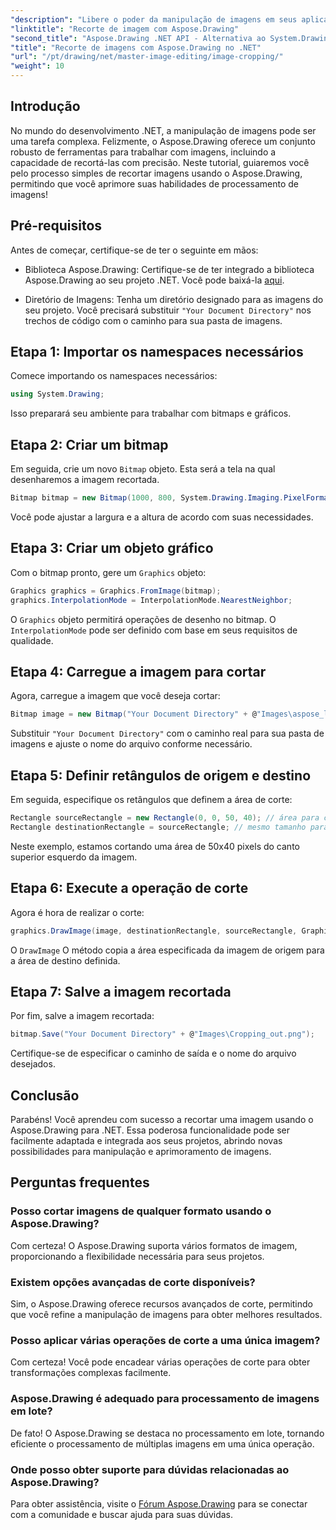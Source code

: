 ```yaml
---
"description": "Libere o poder da manipulação de imagens em seus aplicativos .NET com nosso guia passo a passo para recortar imagens usando o Aspose.Drawing. Este tutorial aborda tudo o que você precisa saber, desde a criação de um bitmap até o salvamento da imagem recortada final."
"linktitle": "Recorte de imagem com Aspose.Drawing"
"second_title": "Aspose.Drawing .NET API - Alternativa ao System.Drawing.Common"
"title": "Recorte de imagens com Aspose.Drawing no .NET"
"url": "/pt/drawing/net/master-image-editing/image-cropping/"
"weight": 10
---
```


## Introdução

No mundo do desenvolvimento .NET, a manipulação de imagens pode ser uma tarefa complexa. Felizmente, o Aspose.Drawing oferece um conjunto robusto de ferramentas para trabalhar com imagens, incluindo a capacidade de recortá-las com precisão. Neste tutorial, guiaremos você pelo processo simples de recortar imagens usando o Aspose.Drawing, permitindo que você aprimore suas habilidades de processamento de imagens!

## Pré-requisitos

Antes de começar, certifique-se de ter o seguinte em mãos:

- Biblioteca Aspose.Drawing: Certifique-se de ter integrado a biblioteca Aspose.Drawing ao seu projeto .NET. Você pode baixá-la [aqui](https://releases.aspose.com/drawing/net/).
  
- Diretório de Imagens: Tenha um diretório designado para as imagens do seu projeto. Você precisará substituir `"Your Document Directory"` nos trechos de código com o caminho para sua pasta de imagens.

## Etapa 1: Importar os namespaces necessários

Comece importando os namespaces necessários:

```csharp
using System.Drawing;
```

Isso preparará seu ambiente para trabalhar com bitmaps e gráficos.

## Etapa 2: Criar um bitmap

Em seguida, crie um novo `Bitmap` objeto. Esta será a tela na qual desenharemos a imagem recortada.

```csharp
Bitmap bitmap = new Bitmap(1000, 800, System.Drawing.Imaging.PixelFormat.Format32bppPArgb);
```

Você pode ajustar a largura e a altura de acordo com suas necessidades.

## Etapa 3: Criar um objeto gráfico

Com o bitmap pronto, gere um `Graphics` objeto:

```csharp
Graphics graphics = Graphics.FromImage(bitmap);
graphics.InterpolationMode = InterpolationMode.NearestNeighbor;
```

O `Graphics` objeto permitirá operações de desenho no bitmap. O `InterpolationMode` pode ser definido com base em seus requisitos de qualidade.

## Etapa 4: Carregue a imagem para cortar

Agora, carregue a imagem que você deseja cortar:

```csharp
Bitmap image = new Bitmap("Your Document Directory" + @"Images\aspose_logo.png");
```

Substituir `"Your Document Directory"` com o caminho real para sua pasta de imagens e ajuste o nome do arquivo conforme necessário.

## Etapa 5: Definir retângulos de origem e destino

Em seguida, especifique os retângulos que definem a área de corte:

```csharp
Rectangle sourceRectangle = new Rectangle(0, 0, 50, 40); // área para cultivar
Rectangle destinationRectangle = sourceRectangle; // mesmo tamanho para destino
```

Neste exemplo, estamos cortando uma área de 50x40 pixels do canto superior esquerdo da imagem.

## Etapa 6: Execute a operação de corte

Agora é hora de realizar o corte:

```csharp
graphics.DrawImage(image, destinationRectangle, sourceRectangle, GraphicsUnit.Pixel);
```

O `DrawImage` O método copia a área especificada da imagem de origem para a área de destino definida.

## Etapa 7: Salve a imagem recortada

Por fim, salve a imagem recortada:

```csharp
bitmap.Save("Your Document Directory" + @"Images\Cropping_out.png");
```

Certifique-se de especificar o caminho de saída e o nome do arquivo desejados.

## Conclusão

Parabéns! Você aprendeu com sucesso a recortar uma imagem usando o Aspose.Drawing para .NET. Essa poderosa funcionalidade pode ser facilmente adaptada e integrada aos seus projetos, abrindo novas possibilidades para manipulação e aprimoramento de imagens.

## Perguntas frequentes

### Posso cortar imagens de qualquer formato usando o Aspose.Drawing?

Com certeza! O Aspose.Drawing suporta vários formatos de imagem, proporcionando a flexibilidade necessária para seus projetos.

### Existem opções avançadas de corte disponíveis?

Sim, o Aspose.Drawing oferece recursos avançados de corte, permitindo que você refine a manipulação de imagens para obter melhores resultados.

### Posso aplicar várias operações de corte a uma única imagem?

Com certeza! Você pode encadear várias operações de corte para obter transformações complexas facilmente.

### Aspose.Drawing é adequado para processamento de imagens em lote?

De fato! O Aspose.Drawing se destaca no processamento em lote, tornando eficiente o processamento de múltiplas imagens em uma única operação.

### Onde posso obter suporte para dúvidas relacionadas ao Aspose.Drawing?

Para obter assistência, visite o [Fórum Aspose.Drawing](https://forum.aspose.com/c/diagram/17) para se conectar com a comunidade e buscar ajuda para suas dúvidas.
